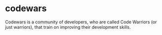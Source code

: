 # codewars
Codewars is a community of developers, who are called Code Warriors (or just warriors), that train on improving their development skills.

